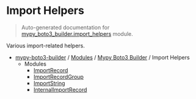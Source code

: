 # Import Helpers

> Auto-generated documentation for [mypy_boto3_builder.import_helpers](https://github.com/vemel/mypy_boto3_builder/blob/master/mypy_boto3_builder/import_helpers/__init__.py) module.

Various import-related helpers.

- [mypy-boto3-builder](../../README.md#mypy_boto3_builder) / [Modules](../../MODULES.md#mypy-boto3-builder-modules) / [Mypy Boto3 Builder](../index.md#mypy-boto3-builder) / Import Helpers
    - Modules
        - [ImportRecord](import_record.md#importrecord)
        - [ImportRecordGroup](import_record_group.md#importrecordgroup)
        - [ImportString](import_string.md#importstring)
        - [InternalImportRecord](internal_import_record.md#internalimportrecord)
